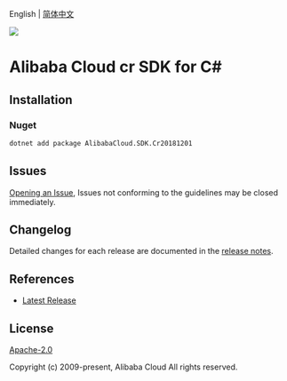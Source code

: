 English | [简体中文](README-CN.md)

![](https://aliyunsdk-pages.alicdn.com/icons/AlibabaCloud.svg)

# Alibaba Cloud cr SDK for C#

## Installation

### Nuget

```bash
dotnet add package AlibabaCloud.SDK.Cr20181201
```

## Issues

[Opening an Issue](https://github.com/aliyun/alibabacloud-csharp-sdk/issues/new), Issues not conforming to the guidelines may be closed immediately.

## Changelog

Detailed changes for each release are documented in the [release notes](./ChangeLog.md).

## References

* [Latest Release](https://github.com/aliyun/alibabacloud-csharp-sdk/)

## License

[Apache-2.0](http://www.apache.org/licenses/LICENSE-2.0)

Copyright (c) 2009-present, Alibaba Cloud All rights reserved.
